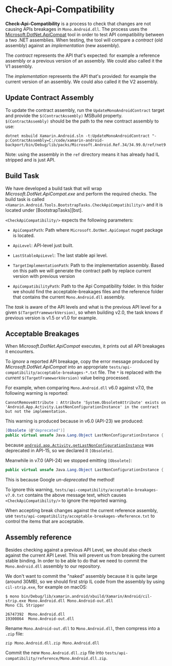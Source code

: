 # Check-Api-Compatibility

**Check-Api-Compatibility** is a process to check that changes are not causing
APIs breakages in `Mono.Android.dll`.  The process uses the
[Microsoft.DotNet.ApiCompat][mdac] tool in order to test API compatibility
between a two .NET assemblies.  When testing, the tool will compare a *contract*
(old assembly) against an *implementation* (new assembly).

The *contract* represents the API that's expected: for example a reference
assembly or a previous version of an assembly.  We could also called it the
V1 assembly.

The *implementation* represents the API that's provided: for example the
current version of an assembly.  We could also called it the V2 assembly.

[mdac]: https://github.com/dotnet/arcade/tree/master/src/Microsoft.DotNet.ApiCompat


## Update Contract Assembly

To update the contract assembly, run the `UpdateMonoAndroidContract` target
and provide the `$(ContractAssembly)` MSBuild property.  `$(ContractAssembly)`
should be the path to the new contract assembly to use:

    dotnet msbuild Xamarin.Android.sln -t:UpdateMonoAndroidContract "-p:ContractAssembly=C:/code/xamarin-android-backport/bin/Debug/lib/packs/Microsoft.Android.Ref.34/34.99.0/ref/net9.0/Mono.Android.dll"

Note: using the assembly in the `ref` directory means it has already had IL stripped
and is just API.

## Build Task

We have developed a build task that will wrap *Microsoft.DotNet.ApiCompat.exe*
and perform the required checks.  The build task is called
`<Xamarin.Android.Tools.BootstrapTasks.CheckApiCompatibility/>` and it is
located under [BootstrapTasks][bst].

`<CheckApiCompatibility/>` expects the following parameters:

  * `ApiCompatPath`: Path where `Microsoft.DotNet.ApiCompat` nuget package
    is located.

  * `ApiLevel`: API-level just built. 

  * `LastStableApiLevel`: The last stable api level.

  * `TargetImplementationPath`: Path to the implementation assembly.  Based on
    this path we will generate the contract path by replace current version with
    previous version

  * `ApiCompatibilityPath`: Path to the Api Compatibility folder.  In this
    folder we should find the acceptable-breakages files and the reference
    folder that contains the current `Mono.Android.dll` assembly.

The *task* is aware of the API levels and what is the previous API level for a
given `$(TargetFrameworkVersion)`, so when building v2.0, the task knows if
previous version is v1.5 or v1.0 for example.


## Acceptable Breakages

When *Microsoft.DotNet.ApiCompat* executes, it prints out all API breakages it
encounters.

To *ignore* a reported API breakage, copy the error message produced by
*Microsoft.DotNet.ApiCompat* into an appropriate
`tests/api-compatibility/acceptable-breakages-*.txt` file.  The `*` is replaced
with the *current* `$(TargetFrameworkVersion)` value being processed.

For example, when comparing `Mono.Android.dll` v6.0 against v7.0, the following
warning is reported:

	CannotRemoveAttribute : Attribute 'System.ObsoleteAttribute' exists on 'Android.App.Activity.LastNonConfigurationInstance' in the contract but not the implementation.

This warning is produced because in v6.0 (API-23) we produced:

```csharp
[Obsolete (@"deprecated")]
public virtual unsafe Java.Lang.Object LastNonConfigurationInstance {
```

because [`android.app.Activity.getLastNonConfigurationInstance`][aglnci] was
deprecated in API-15, so we declared it `[Obsolete]`.

[aglnci]: https://developer.android.com/reference/android/app/Activity#getLastNonConfigurationInstance()


Meanwhile in v7.0 (API-24) we stopped emitting `[Obsolete]`:

```csharp
public virtual unsafe Java.Lang.Object LastNonConfigurationInstance {
```

This is because Google *un-deprecated* the method!

To ignore this warning, `tests/api-compatibility/acceptable-breakages-v7.0.txt`
contains the above message text, which causes `<CheckApiCompatibility/>` to
ignore the reported warning.

When accepting break changes against the current reference assembly, use
`tests/api-compatibility/acceptable-breakages-vReference.txt` to control the
items that are acceptable.


## Assembly reference

Besides checking against a previous API Level, we should also check against the
current API Level.  This will prevent us from breaking the current stable
binding.  In order to be able to do that we need to commit the `Mono.Android.dll`
assembly to our repository.

We don't want to commit the "naked" assembly because it is quite large (around 30MB),
so we should first strip IL code from the assembly by using `cil-strip.exe`, for
example on macOS:


```
$ mono bin/Debug/lib/xamarin.android/xbuild/Xamarin/Android/cil-strip.exe Mono.Android.dll Mono.Android-out.dll
Mono CIL Stripper

26747392  Mono.Android.dll
19300864  Mono.Android-out.dll
```

Rename `Mono.Android-out.dll` to `Mono.Android.dll`, then compress into a `.zip` file:

```
zip Mono.Android.dll.zip Mono.Android.dll
```

Commit the new `Mono.Android.dll.zip` file into
`tests/api-compatibility/reference/Mono.Android.dll.zip`.
